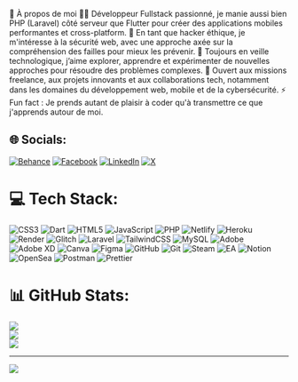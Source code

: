 💫 À propos de moi
👨‍💻 Développeur Fullstack passionné, je manie aussi bien PHP (Laravel) côté serveur que Flutter pour créer des applications mobiles performantes et cross-platform.
🔐 En tant que hacker éthique, je m'intéresse à la sécurité web, avec une approche axée sur la compréhension des failles pour mieux les prévenir.
🚀 Toujours en veille technologique, j’aime explorer, apprendre et expérimenter de nouvelles approches pour résoudre des problèmes complexes.
🤝 Ouvert aux missions freelance, aux projets innovants et aux collaborations tech, notamment dans les domaines du développement web, mobile et de la cybersécurité.
⚡ Fun fact : Je prends autant de plaisir à coder qu'à transmettre ce que j'apprends autour de moi.


## 🌐 Socials:
[![Behance](https://img.shields.io/badge/Behance-1769ff?logo=behance&logoColor=white)](https://behance.net/larssonapong) [![Facebook](https://img.shields.io/badge/Facebook-%231877F2.svg?logo=Facebook&logoColor=white)](https://facebook.com/larssonapong) [![LinkedIn](https://img.shields.io/badge/LinkedIn-%230077B5.svg?logo=linkedin&logoColor=white)](https://linkedin.com/in/larssonapong) [![X](https://img.shields.io/badge/X-black.svg?logo=X&logoColor=white)](https://x.com/@larssonapong) 

# 💻 Tech Stack:
![CSS3](https://img.shields.io/badge/css3-%231572B6.svg?style=for-the-badge&logo=css3&logoColor=white) ![Dart](https://img.shields.io/badge/dart-%230175C2.svg?style=for-the-badge&logo=dart&logoColor=white) ![HTML5](https://img.shields.io/badge/html5-%23E34F26.svg?style=for-the-badge&logo=html5&logoColor=white) ![JavaScript](https://img.shields.io/badge/javascript-%23323330.svg?style=for-the-badge&logo=javascript&logoColor=%23F7DF1E) ![PHP](https://img.shields.io/badge/php-%23777BB4.svg?style=for-the-badge&logo=php&logoColor=white) ![Netlify](https://img.shields.io/badge/netlify-%23000000.svg?style=for-the-badge&logo=netlify&logoColor=#00C7B7) ![Heroku](https://img.shields.io/badge/heroku-%23430098.svg?style=for-the-badge&logo=heroku&logoColor=white) ![Render](https://img.shields.io/badge/Render-%46E3B7.svg?style=for-the-badge&logo=render&logoColor=white) ![Glitch](https://img.shields.io/badge/glitch-%233333FF.svg?style=for-the-badge&logo=glitch&logoColor=white) ![Laravel](https://img.shields.io/badge/laravel-%23FF2D20.svg?style=for-the-badge&logo=laravel&logoColor=white) ![TailwindCSS](https://img.shields.io/badge/tailwindcss-%2338B2AC.svg?style=for-the-badge&logo=tailwind-css&logoColor=white) ![MySQL](https://img.shields.io/badge/mysql-4479A1.svg?style=for-the-badge&logo=mysql&logoColor=white) ![Adobe](https://img.shields.io/badge/adobe-%23FF0000.svg?style=for-the-badge&logo=adobe&logoColor=white) ![Adobe XD](https://img.shields.io/badge/Adobe%20XD-470137?style=for-the-badge&logo=Adobe%20XD&logoColor=#FF61F6) ![Canva](https://img.shields.io/badge/Canva-%2300C4CC.svg?style=for-the-badge&logo=Canva&logoColor=white) ![Figma](https://img.shields.io/badge/figma-%23F24E1E.svg?style=for-the-badge&logo=figma&logoColor=white) ![GitHub](https://img.shields.io/badge/github-%23121011.svg?style=for-the-badge&logo=github&logoColor=white) ![Git](https://img.shields.io/badge/git-%23F05033.svg?style=for-the-badge&logo=git&logoColor=white) ![Steam](https://img.shields.io/badge/steam-%23000000.svg?style=for-the-badge&logo=steam&logoColor=white) ![EA](https://img.shields.io/badge/ea-%23000000.svg?style=for-the-badge&logo=ea&logoColor=white) ![Notion](https://img.shields.io/badge/Notion-%23000000.svg?style=for-the-badge&logo=notion&logoColor=white) ![OpenSea](https://img.shields.io/badge/OpenSea-%232081E2.svg?style=for-the-badge&logo=opensea&logoColor=white) ![Postman](https://img.shields.io/badge/Postman-FF6C37?style=for-the-badge&logo=postman&logoColor=white) ![Prettier](https://img.shields.io/badge/prettier-%23F7B93E.svg?style=for-the-badge&logo=prettier&logoColor=black)
# 📊 GitHub Stats:
![](https://github-readme-stats.vercel.app/api?username=larssonapong&theme=dark&hide_border=false&include_all_commits=true&count_private=true)<br/>
![](https://nirzak-streak-stats.vercel.app/?user=larssonapong&theme=dark&hide_border=false)<br/>
![](https://github-readme-stats.vercel.app/api/top-langs/?username=larssonapong&theme=dark&hide_border=false&include_all_commits=true&count_private=true&layout=compact)

---
[![](https://visitcount.itsvg.in/api?id=larssonapong&icon=0&color=0)](https://visitcount.itsvg.in)

<!-- Proudly created with GPRM ( https://gprm.itsvg.in ) -->
